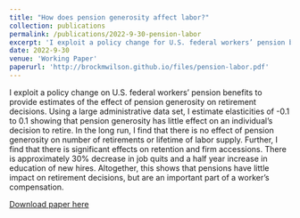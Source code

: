 ```yaml
---
title: "How does pension generosity affect labor?"
collection: publications
permalink: /publications/2022-9-30-pension-labor
excerpt: 'I exploit a policy change for U.S. federal workers’ pension benefits to provide estimates of the effect of pension generosity on retirement, retention and recruitment.'
date: 2022-9-30
venue: 'Working Paper'
paperurl: 'http://brockmwilson.github.io/files/pension-labor.pdf'
---
```


I exploit a policy change on U.S. federal workers’ pension benefits to provide estimates of the effect of pension generosity on retirement decisions. Using a large administrative data set, I estimate elasticities of -0.1 to 0.1 showing that pension generosity has little effect on an individual’s decision to retire. In the long run, I find that there is no effect of pension generosity on number of retirements or lifetime of labor supply. Further, I find that there is significant effects on retention and firm accessions. There is approximately 30% decrease in job quits and a half year increase in education of new hires. Altogether, this shows that pensions have little impact on retirement decisions, but are an important part of a worker’s compensation.

[Download paper here](http://brockmwilson.github.io/files/Wilson-Pension-Labor-Outcomes_20230723.pdf)